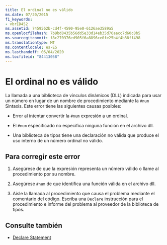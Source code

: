 ```yaml
---
title: El ordinal no es válido
ms.date: 07/20/2015
f1_keywords:
- vbrID452
ms.assetid: 7459562b-cd4f-4590-95e0-6126ae3589a5
ms.openlocfilehash: 7b9bd8435b56dd5e33d14eb35d76aacc7d60c8b5
ms.sourcegitcommit: f8c270376ed905f6a8896ce0fe25b4f4b38ff498
ms.translationtype: MT
ms.contentlocale: es-ES
ms.lasthandoff: 06/04/2020
ms.locfileid: "84413058"
---
```

# <a name="ordinal-is-not-valid"></a>El ordinal no es válido
La llamada a una biblioteca de vínculos dinámicos (DLL) indicada para usar un número en lugar de un nombre de procedimiento mediante la `#num` Sintaxis. Este error tiene las siguientes causas posibles:  
  
- Error al intentar convertir la `#num` expresión a un ordinal.  
  
- El `#num` especificado no especifica ninguna función en el archivo dll.  
  
- Una biblioteca de tipos tiene una declaración no válida que produce el uso interno de un número ordinal no válido.  
  
## <a name="to-correct-this-error"></a>Para corregir este error  
  
1. Asegúrese de que la expresión representa un número válido o llame al procedimiento por su nombre.  
  
2. Asegúrese `#num` de que identifica una función válida en el archivo dll.  
  
3. Aísle la llamada al procedimiento que causa el problema mediante el comentario del código. Escriba una `Declare` instrucción para el procedimiento e informe del problema al proveedor de la biblioteca de tipos.  
  
## <a name="see-also"></a>Consulte también

- [Declare Statement](../statements/declare-statement.md)
